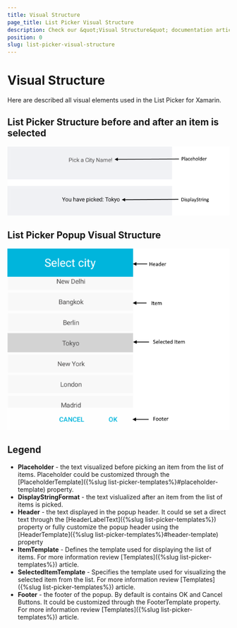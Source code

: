 ```yaml
---
title: Visual Structure
page_title: List Picker Visual Structure
description: Check our &quot;Visual Structure&quot; documentation article for Telerik ListPicker for Xamarin control.
position: 0
slug: list-picker-visual-structure
---
```


# Visual Structure

Here are described all visual elements used in the List Picker for Xamarin.

## List Picker Structure before and after an item is selected

![List Picker Visual Structure](images/listpicker_structure_placeholder_display.png "Visual elements of List Picker control")

## List Picker Popup Visual Structure

![List Picker Visual Structure Popup](images/listpicker_structure.png "Visual elements of List Picker Popup")

## Legend

- **Placeholder** - the text visualized before picking an item from the list of items. Placeholder could be customized through the [PlaceholderTemplate]({%slug list-picker-templates%}#placeholder-template) property.
- **DisplayStringFormat** - the text vislualized after an item from the list of items is picked.
- **Header** - the text displayed in the popup header. It could se set a direct text through the [HeaderLabelText]({%slug list-picker-templates%}) property or fully customize the popup header using the [HeaderTemplate]({%slug list-picker-templates%}#header-template) property
- **ItemTemplate**  - Defines the template used for displaying the list of items. For more information review [Templates]({%slug list-picker-templates%}) article. 
- **SelectedItemTemplate** - Specifies the template used for visualizing the selected item from the list. For more information review [Templates]({%slug list-picker-templates%}) article. 
- **Footer** - the footer of the popup. By default is contains OK and Cancel Buttons. It could be customized through the FooterTemplate property. For more information review [Templates]({%slug list-picker-templates%}) article. 